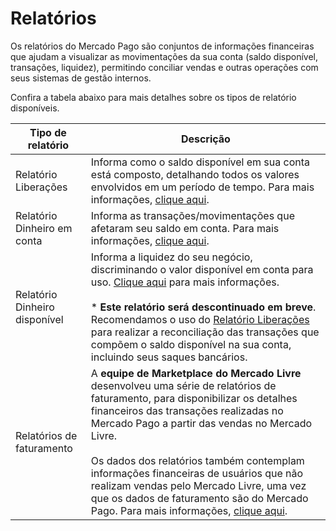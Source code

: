 # Relatórios

Os relatórios do Mercado Pago são conjuntos de informações financeiras que ajudam a visualizar as movimentações da sua conta (saldo disponível, transações, liquidez), permitindo conciliar vendas e outras operações com seus sistemas de gestão internos.

Confira a tabela abaixo para mais detalhes sobre os tipos de relatório disponíveis.

| Tipo de relatório | Descrição |
|---|---|
| Relatório Liberações | Informa como o saldo disponível em sua conta está composto, detalhando todos os valores envolvidos em um período de tempo. Para mais informações, [clique aqui](https://www.mercadopago.com.br/developers/pt/guides/manage-account/reports/released-money/introduction). |
| Relatório Dinheiro em conta | Informa as transações/movimentações que afetaram seu saldo em conta. Para mais informações, [clique aqui](https://www.mercadopago.com.br/developers/pt/guides/manage-account/reports/account-money/introduction). |
| Relatório Dinheiro disponível | Informa a liquidez do seu negócio, discriminando o valor disponível em conta para uso. [Clique aqui](https://www.mercadopago.com.br/developers/pt/guides/manage-account/reports/available-money/introduction) para mais informações. <br><br>* **Este relatório será descontinuado em breve**. Recomendamos o uso do [Relatório Liberações](https://www.mercadopago.com.br/developers/pt/guides/manage-account/reports/released-money/introduction) para realizar a reconciliação das transações que compõem o saldo disponível na sua conta, incluindo seus saques bancários.|
| Relatórios de faturamento | A **equipe de Marketplace do Mercado Livre** desenvolveu uma série de relatórios de faturamento, para disponibilizar os detalhes financeiros das transações realizadas no Mercado Pago a partir das vendas no Mercado Livre. <br><br>Os dados dos relatórios também contemplam informações financeiras de usuários que não realizam vendas pelo Mercado Livre, uma vez que os dados de faturamento são do Mercado Pago. Para mais informações, [clique aqui](https://developers.mercadolivre.com.br/pt_br/relatorios-de-faturamento#Resumen).|